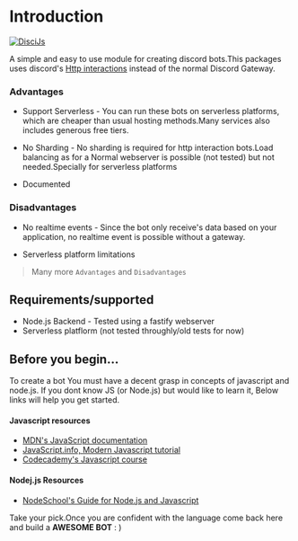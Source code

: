 # Introduction
[![DisciJs](https://badge.fury.io/js/disci.png)](https://badge.fury.io/js/disci)

A simple and easy to use module for creating discord bots.This packages uses discord's [Http interactions](https://discord.com/developers/docs/interactions/receiving-and-responding#receiving-an-interaction) instead of the normal Discord Gateway.

### Advantages

* Support Serverless - You can run these bots on serverless platforms, which are cheaper than usual hosting methods.Many services also includes generous free tiers.

* No Sharding - No sharding is required for http interaction bots.Load balancing as for a Normal webserver is possible (not tested) but not needed.Specially for serverless platforms

* Documented

### Disadvantages

* No realtime events - Since the bot only receive's data based on your application, no realtime event is possible without a gateway.

* Serverless platform limitations


> Many more `Advantages` and `Disadvantages`

## Requirements/supported

* Node.js Backend - Tested using a fastify webserver
* Serverless platflorm (not tested throughly/old tests for now)


## Before you begin...

To create a bot You must have a decent grasp in concepts of javascript and node.js.
If you dont know JS (or Node.js) but would like to learn it, Below links will help you get started.

#### Javascript resources
* [MDN's JavaScript documentation](https://developer.mozilla.org/en-US/docs/Web/JavaScript)
* [JavaScript.info, Modern Javascript tutorial](https://javascript.info/)
* [Codecademy's Javascript course](https://www.codecademy.com/learn/introduction-to-javascript)
#### Nodej.js Resources
* [NodeSchool's Guide for Node.js and Javascript](https://nodeschool.io/)

Take your pick.Once you are confident with the language come back here and build a **AWESOME BOT** : )